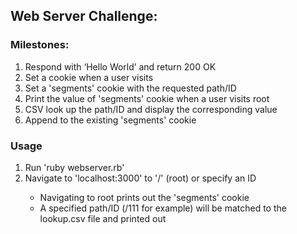 <h2>Web Server Challenge:</h2>

<h3>Milestones:</h3>
<ol>
	<li>Respond with ‘Hello World’ and return 200 OK</li>
	<li>Set a cookie when a user visits</li>
	<li>Set a 'segments' cookie with the requested path/ID</li>
	<li>Print the value of 'segments' cookie when a user visits root</li>
	<li>CSV look up the path/ID and display the corresponding value</li>
	<li>Append to the existing 'segments' cookie</li>
</ol>

<h3>Usage</h3>
<ol>
	<li>Run 'ruby webserver.rb'</li>
	<li>Navigate to 'localhost:3000' to '/' (root) or specify an ID</li>
		<ul>
			<li>Navigating to root prints out the 'segments' cookie</li>
			<li>A specified path/ID (/111 for example) will be matched to the lookup.csv file and printed out</li>
		</ul>
</ol>
